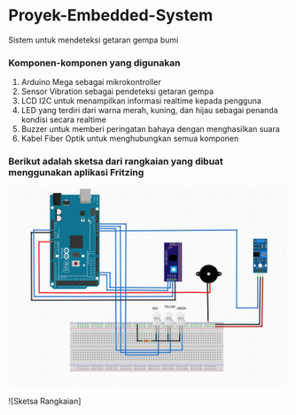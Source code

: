 # Proyek-Embedded-System
Sistem untuk mendeteksi getaran gempa bumi

### Komponen-komponen yang digunakan
1. Arduino Mega sebagai mikrokontroller
2. Sensor Vibration sebagai pendeteksi getaran gempa
3. LCD I2C untuk menampilkan informasi realtime kepada pengguna
4. LED yang terdiri dari warna merah, kuning, dan hijau sebagai penanda kondisi secara realtime
5. Buzzer untuk memberi peringatan bahaya dengan menghasilkan suara
6. Kabel Fiber Optik untuk menghubungkan semua komponen

### Berikut adalah sketsa dari rangkaian yang dibuat menggunakan aplikasi Fritzing

![Sketsa Rangkaian](https://raw.githubusercontent.com/cyntiadebora/Proyek-Embedded-System/2aa27c3bd156ee8f1234eb72a1b92c1786a2c64d/Picture1.png)

![Sketsa Rangkaian]


